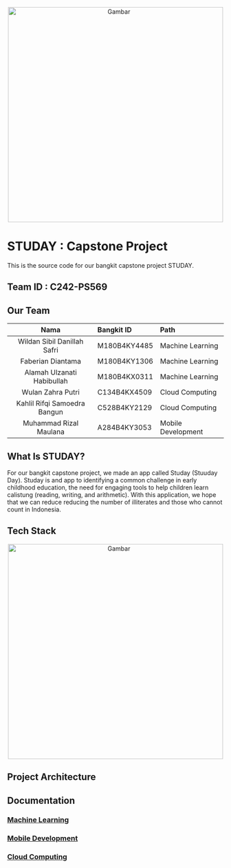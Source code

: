 <div align="center">
  <img src="https://raw.githubusercontent.com/wildansibil/STUDAY-Bangkit-Capstone/main/GitHub%20assets/studay.png" alt="Gambar" width="500"/>
</div>


# STUDAY : Capstone Project

This is the source code for our bangkit capstone project STUDAY.

## Team ID : C242-PS569

## Our Team

| Nama | Bangkit ID | Path |
|:---:|:---|:---|
| Wildan Sibil Danillah Safri | M180B4KY4485 | Machine Learning |
| Faberian Diantama | M180B4KY1306 | Machine Learning |
| Alamah Ulzanati Habibullah | M180B4KX0311 | Machine Learning |
| Wulan Zahra Putri | C134B4KX4509 | Cloud Computing |
| Kahlil Rifqi Samoedra Bangun | C528B4KY2129 | Cloud Computing |
| Muhammad Rizal Maulana | A284B4KY3053 | Mobile Development |


## What Is STUDAY?

For our bangkit capstone project, we made an app called Studay (Stuuday Day). Studay is and app to identifying a common challenge in early childhood education, the need for engaging tools to help children learn calistung (reading, writing, and arithmetic). With this application, we hope that we can reduce reducing the number of illiterates and those who cannot count in Indonesia.

## Tech Stack 

<div align="center">
  <img src="https://raw.githubusercontent.com/wildansibil/STUDAY-Bangkit-Capstone/main/GitHub%20assets/tech%20stack.png" alt="Gambar" width="500"/>
</div>

## Project Architecture 

## Documentation 

### [Machine Learning](https://github.com/wildansibil/STUDAY-Bangkit-Capstone/tree/main/Machine%20Learning)
### [Mobile Development](https://github.com/muzallana/studay)
### [Cloud Computing](https://github.com/wildansibil/STUDAY-Bangkit-Capstone/tree/main/Backend)




